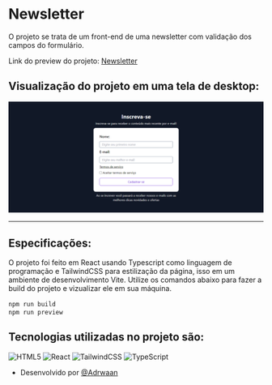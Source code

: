# Newsletter

O projeto se trata de um front-end de uma newsletter com validação dos campos do formulário.

Link do preview do projeto: [Newsletter](https://adrwaan.github.io/newsletter/)

## Visualização do projeto em uma tela de desktop:
![Newsletter Mockup](/core/image1.png)

<hr>

## Especificações:
O projeto foi feito em React usando Typescript como linguagem de programação e 
TailwindCSS para estilização da página, isso em um ambiente de desenvolvimento Vite.
Utilize os comandos abaixo para fazer a build do projeto e vizualizar ele em sua máquina.

```
npm run build
npm run preview
```

## Tecnologias utilizadas no projeto são:
![HTML5](https://img.shields.io/badge/html5-%23E34F26.svg?style=for-the-badge&logo=html5&logoColor=white)
![React](https://img.shields.io/badge/react-%2320232a.svg?style=for-the-badge&logo=react&logoColor=%2361DAFB)
![TailwindCSS](https://img.shields.io/badge/tailwindcss-%2338B2AC.svg?style=for-the-badge&logo=tailwind-css&logoColor=white)
![TypeScript](https://img.shields.io/badge/typescript-%23007ACC.svg?style=for-the-badge&logo=typescript&logoColor=white)

* Desenvolvido por [@Adrwaan](https://github.com/Adrwaan)
